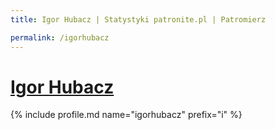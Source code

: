 ```yaml
---
title: Igor Hubacz | Statystyki patronite.pl | Patromierz

permalink: /igorhubacz
---
```


# [Igor Hubacz](https://patronite.pl/igorhubacz)

{% include profile.md name="igorhubacz" prefix="i" %}
